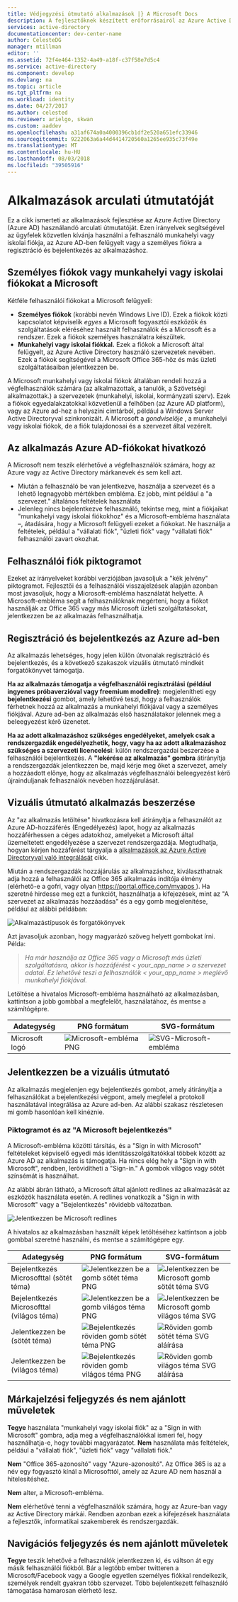 ```yaml
---
title: Védjegyzési útmutató alkalmazások |} A Microsoft Docs
description: A fejlesztőknek készített erőforrásairól az Azure Active Directory egy átfogó útmutatást
services: active-directory
documentationcenter: dev-center-name
author: CelesteDG
manager: mtillman
editor: ''
ms.assetid: 72f4e464-1352-4a49-a18f-c37f58e7d5c4
ms.service: active-directory
ms.component: develop
ms.devlang: na
ms.topic: article
ms.tgt_pltfrm: na
ms.workload: identity
ms.date: 04/27/2017
ms.author: celested
ms.reviewer: arielgo, skwan
ms.custom: aaddev
ms.openlocfilehash: a31af674a0a4000396cb1df2e520a651efc33946
ms.sourcegitcommit: 9222063a6a44d4414720560a1265ee935c73f49e
ms.translationtype: MT
ms.contentlocale: hu-HU
ms.lasthandoff: 08/03/2018
ms.locfileid: "39505916"
---
```

# <a name="branding-guidelines-for-applications"></a>Alkalmazások arculati útmutatóját

Ez a cikk ismerteti az alkalmazások fejlesztése az Azure Active Directory (Azure AD) használandó arculati útmutatóját. Ezen irányelvek segítségével az ügyfelek közvetlen kívánja használni a felhasználó munkahelyi vagy iskolai fiókja, az Azure AD-ben felügyelt vagy a személyes fiókra a regisztráció és bejelentkezés az alkalmazáshoz.

## <a name="personal-accounts-vs-work-or-school-accounts-from-microsoft"></a>Személyes fiókok vagy munkahelyi vagy iskolai fiókokat a Microsoft

Kétféle felhasználói fiókokat a Microsoft felügyeli:

* **Személyes fiókok** (korábbi nevén Windows Live ID). Ezek a fiókok közti kapcsolatot képviselik *egyes* a Microsoft fogyasztói eszközök és szolgáltatások eléréséhez használt felhasználók és a Microsoft és a rendszer. Ezek a fiókok személyes használatra készültek.
* **Munkahelyi vagy iskolai fiókkal.** Ezek a fiókok a Microsoft által felügyelt, az Azure Active Directory használó szervezetek nevében. Ezek a fiókok segítségével a Microsoft Office 365-höz és más üzleti szolgáltatásaiban jelentkezzen be.

A Microsoft munkahelyi vagy iskolai fiókok általában rendeli hozzá a végfelhasználók számára (az alkalmazottak, a tanulók, a Szövetségi alkalmazottak.) a szervezetek (munkahelyi, iskolai, kormányzati szerv). Ezek a fiókok egyedalakzatokkal közvetlenül a felhőben (az Azure AD platform), vagy az Azure ad-hez a helyszíni címtárból, például a Windows Server Active Directoryval szinkronizált. A Microsoft a *gondviselője* , a munkahelyi vagy iskolai fiókok, de a fiók tulajdonosai és a szervezet által vezérelt.

## <a name="referring-to-azure-ad-accounts-in-your-application"></a>Az alkalmazás Azure AD-fiókokat hivatkozó

A Microsoft nem teszik elérhetővé a végfelhasználók számára, hogy az Azure vagy az Active Directory márkanevek és sem kell azt.

* Miután a felhasználó be van jelentkezve, használja a szervezet és a lehető legnagyobb mértékben embléma. Ez jobb, mint például a "a szervezet." általános feltételek használata
* Jelenleg nincs bejelentkezve felhasználó, tekintse meg, mint a fiókjaikat "munkahelyi vagy iskolai fiókokhoz" és a Microsoft-embléma használata –, átadására, hogy a Microsoft felügyeli ezeket a fiókokat. Ne használja a feltételek, például a "vállalati fiók", "üzleti fiók" vagy "vállalati fiók" felhasználói zavart okozhat.

## <a name="user-account-pictogram"></a>Felhasználói fiók piktogramot

Ezeket az irányelveket korábbi verziójában javasoljuk a "kék jelvény" piktogramot. Fejlesztői és a felhasználói visszajelzések alapján azonban most javasoljuk, hogy a Microsoft-embléma használatát helyette. A Microsoft-embléma segít a felhasználóknak megérteni, hogy a fiókot használják az Office 365 vagy más Microsoft üzleti szolgáltatásokat, jelentkezzen be az alkalmazás felhasználhatja.

## <a name="signing-up-and-signing-in-with-azure-ad"></a>Regisztráció és bejelentkezés az Azure ad-ben

Az alkalmazás lehetséges, hogy jelen külön útvonalak regisztráció és bejelentkezés, és a következő szakaszok vizuális útmutató mindkét forgatókönyvet támogatja.

**Ha az alkalmazás támogatja a végfelhasználói regisztrálási (például ingyenes próbaverzióval vagy freemium modellre)**: megjelenítheti egy **bejelentkezési** gombot, amely lehetővé teszi, hogy a felhasználók férhetnek hozzá az alkalmazás a munkahelyi fiókjával vagy a személyes fiókjával. Azure ad-ben az alkalmazás első használatakor jelennek meg a beleegyezést kérő üzenetet.

**Ha az adott alkalmazáshoz szükséges engedélyeket, amelyek csak a rendszergazdák engedélyezhetik, hogy, vagy ha az adott alkalmazáshoz szükséges a szervezeti licencelési**: külön rendszergazdai beszerzése a felhasználói bejelentkezés. A **"lekérése az alkalmazás" gombra** átirányítja a rendszergazdák jelentkezzen be, majd kérje meg őket a szervezet, amely a hozzáadott előnye, hogy az alkalmazás végfelhasználói beleegyezést kérő újrainduljanak felhasználók nevében hozzájárulását.

## <a name="visual-guidance-for-app-acquisition"></a>Vizuális útmutató alkalmazás beszerzése

Az "az alkalmazás letöltése" hivatkozásra kell átirányítja a felhasználót az Azure AD-hozzáférés (Engedélyezés) lapot, hogy az alkalmazás hozzáférhessen a céges adatokhoz, amelyeket a Microsoft által üzemeltetett engedélyezése a szervezet rendszergazdája. Megtudhatja, hogyan kérjen hozzáférést tárgyalja a [alkalmazások az Azure Active Directoryval való integrálását](quickstart-v1-integrate-apps-with-azure-ad.md) cikk.

Miután a rendszergazdák hozzájárulás az alkalmazáshoz, kiválaszthatnak adja hozzá a felhasználói az Office 365 alkalmazás indítója élmény (elérhető-e a gofri, vagy olyan [ https://portal.office.com/myapps ](https://portal.office.com/myapps)). Ha szeretné hirdesse meg ezt a funkciót, használhatja a kifejezések, mint az "A szervezet az alkalmazás hozzáadása" és a egy gomb megjelenítése, például az alábbi példában:

![Alkalmazástípusok és forgatókönyvek](./media/active-directory-branding-guidelines/add-to-my-org.png)

Azt javasoljuk azonban, hogy magyarázó szöveg helyett gombokat írni. Példa:

> *Ha már használja az Office 365 vagy a Microsoft más üzleti szolgáltatásra, akkor is hozzáférést < your_app_name > a szervezet adatai. Ez lehetővé teszi a felhasználók < your_app_name > meglévő munkahelyi fiókjával.*

Letöltése a hivatalos Microsoft-embléma használható az alkalmazásban, kattintson a jobb gombbal a megfelelőt, használatához, és mentse a számítógépre.

| Adategység                                | PNG formátum | SVG-formátum |
| ------------------------------------ | ---------- | ---------- |
| Microsoft logó  | ![Microsoft-embléma PNG](./media/active-directory-branding-guidelines/MS-SymbolLockup_MSSymbol_19.png) | ![SVG-Microsoft-embléma](./media/active-directory-branding-guidelines/MS-SymbolLockup_MSSymbol_19.svg) |

## <a name="visual-guidance-for-sign-in"></a>Jelentkezzen be a vizuális útmutató

Az alkalmazás megjelenjen egy bejelentkezés gombot, amely átirányítja a felhasználókat a bejelentkezési végpont, amely megfelel a protokoll használatával integrálása az Azure ad-ben. Az alábbi szakasz részletesen mi gomb hasonlóan kell kinéznie.

### <a name="pictogram-and-sign-in-with-microsoft"></a>Piktogramot és az "A Microsoft bejelentkezés"

A Microsoft-embléma közötti társítás, és a "Sign in with Microsoft" feltételeket képviselő egyedi más identitásszolgáltatókkal többek között az Azure AD az alkalmazás is támogatja. Ha nincs elég hely a "Sign in with Microsoft", rendben, lerövidítheti a "Sign-in." A gombok világos vagy sötét színsémát is használhat.

Az alábbi ábrán látható, a Microsoft által ajánlott redlines az alkalmazását az eszközök használata esetén. A redlines vonatkozik a "Sign in with Microsoft" vagy a "Bejelentkezés" rövidebb változatban.

![Jelentkezzen be Microsoft redlines](./media/active-directory-branding-guidelines/Sign-in-with-Microsoft-redlines.png)

A hivatalos az alkalmazásban használt képek letöltéséhez kattintson a jobb gombbal szeretné használni, és mentse a számítógépre egy.

| Adategység                                | PNG formátum | SVG-formátum |
| ------------------------------------ | ---------- | ---------- |
| Bejelentkezés Microsofttal (sötét téma)  | ![Jelentkezzen be a gomb sötét téma PNG](./media/active-directory-branding-guidelines/MS-SymbolLockup_SignIn_dark.png) | ![Jelentkezzen be Microsoft gomb sötét téma SVG](./media/active-directory-branding-guidelines/MS-SymbolLockup_SignIn_dark.svg) |
| Bejelentkezés Microsofttal (világos téma) | ![Jelentkezzen be a gomb világos téma PNG](./media/active-directory-branding-guidelines/MS-SymbolLockup_SignIn_light.png) | ![Jelentkezzen be Microsoft gomb világos téma SVG](./media/active-directory-branding-guidelines/MS-SymbolLockup_SignIn_light.svg) |
| Jelentkezzen be (sötét téma)                 | ![Bejelentkezés röviden gomb sötét téma PNG](./media/active-directory-branding-guidelines/MS-SymbolLockup_SignIn_dark_short.png) | ![Röviden gomb sötét téma SVG aláírása](./media/active-directory-branding-guidelines/MS-SymbolLockup_SignIn_dark_short.svg) |
| Jelentkezzen be (világos téma)                | ![Bejelentkezés röviden gomb világos téma PNG](./media/active-directory-branding-guidelines/MS-SymbolLockup_SignIn_light_short.png) | ![Röviden gomb világos téma SVG aláírása](./media/active-directory-branding-guidelines/MS-SymbolLockup_SignIn_light_short.svg) |


## <a name="branding-dos-and-donts"></a>Márkajelzési feljegyzés és nem ajánlott műveletek

**Tegye** használata "munkahelyi vagy iskolai fiók" az a "Sign in with Microsoft" gombra, adja meg a végfelhasználókkal ismeri fel, hogy használhatja-e, hogy további magyarázatot. **Nem** használata más feltételek, például a "vállalati fiók", "üzleti fiók" vagy "vállalati fiók."

**Nem** "Office 365-azonosító" vagy "Azure-azonosító". Az Office 365 is az a név egy fogyasztó kínál a Microsofttól, amely az Azure AD nem használ a hitelesítéshez.

**Nem** alter, a Microsoft-embléma.

**Nem** elérhetővé tenni a végfelhasználók számára, hogy az Azure-ban vagy az Active Directory márkái. Rendben azonban ezek a kifejezések használata a fejlesztők, informatikai szakemberek és rendszergazdák.

## <a name="navigation-dos-and-donts"></a>Navigációs feljegyzés és nem ajánlott műveletek

**Tegye** teszik lehetővé a felhasználók jelentkezzen ki, és váltson át egy másik felhasználói fiókból. Bár a legtöbb ember twitteren a Microsoft/Facebook vagy a Google egyetlen személyes fiókkal rendelkezik, személyek rendelt gyakran több szervezet. Több bejelentkezett felhasználó támogatása hamarosan elérhető lesz.
